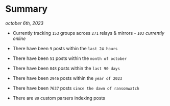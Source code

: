 
# Summary
_october 6th, 2023_

- Currently tracking `153` groups across `271` relays & mirrors - _`103` currently online_

- There have been `9` posts within the `last 24 hours`

- There have been `51` posts within the `month of october`

- There have been `848` posts within the `last 90 days`

- There have been `2946` posts within the `year of 2023`

- There have been `7637` posts `since the dawn of ransomwatch`

- There are `80` custom parsers indexing posts

